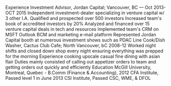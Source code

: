 Experience
Investment Advisor, Jordan Capital; Vancouver, BC — Oct 2013-OCT 2015
Independent investment-dealer specializing in venture capital w/ 3 other I.A.
Qualified and prospected over 500 investors
Increased team's book of accredited investors by 20%
Analyzed and financed over 15 venture capital deals in tech and resources
Implemented team's CRM on MSFT Outlook BCM and marketing e-mail platform
Represented Jordan Capital booth at numerous investment shows such as PDAC
Line Cook/Dish Washer, Cactus Club Cafe; North Vancouver, bC 2008-12
Worked night shifts and closed down shop every night ensuring everything was prepped for the morning
Experience cooking upscale casual fine dining with asian flair
Duties mainly consisted of calling out appetizer orders to team and getting orders out quickly and efficiently
Education
McGill University, Montreal, Quebec - B.Comm (Finance & Accounting), 2012
CFA Institute, Passed level 1 in June 2013
CSI Institute, Passed CSC, WME, & DFOL
